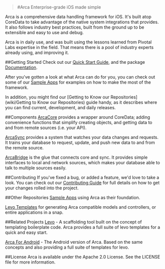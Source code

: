 >#Arca
>Enterprise-grade iOS made simple

Arca is a comprehensive data handling framework for iOS. It's built atop CoreData to take advantage of the native system integrations that provides. It also follows industry best practices, built from the ground up to be extensible and easy to use and debug.

Arca is in daily use, and was built using the lessons learned from Pivotal Labs expertise in the field. That means there is a pool of industry experts already using, and improving it.

##Getting Started
Check out our [Quick Start Guide](Documentation/quick_start_guide.md), and the package [Documentation](Documentation/docset/html/index.html).

After you've gotten a look at what Arca can do for you, you can check out some of our [Sample Apps](https://github.com/cfmobile/arca-ios-samples) for examples on how to make the most of the framework.

In addition, you might find our [Getting to Know our Repositories](wiki/Getting to Know our Repositories) guide handy, as it describes where you can find current, development, and daily releases.

##Components
[ArcaCore](ArcaCore) provides a wrapper around CoreData; adding convenience functions that simplify creating objects, and getting data to and from remote sources (i.e. your API).

[ArcaSync](ArcaSync) provides a system that watches your data changes and requests. It trains your database to request, update, and push new data to and from the remote source.

[ArcaBridge](ArcaBridge) is the glue that connects core and sync. It provides simple interfaces to local and network sources, which makes your database able to talk to multiple sources easily.

##Contributing
If you've fixed a bug, or added a feature, we'd love to take a look. You can check out our [Contributing Guide](Documentation/contributing_guide.md) for full details on how to get your changes rolled into the project.

##Other Repositories
[Sample Apps](https://github.com/cfmobile/arca-ios-samples) using Arca as their foundation.

[Levo Templates](https://github.com/cfmobile/arca-ios-templates) for generating Arca compatible models and controllers, or entire applications in a snap.

##Related Projects
[Levo](https://github.com/cfmobile/levo) - A scaffolding tool built on the concept of templating boilerplate code. Arca provides a full suite of levo templates for a quick and easy start.

[Arca For Android](https://github.com/cfmobile/arca-android) - The Android version of Arca. Based on the same concepts and also providing a full suite of templates for levo.

##License
Arca is available under the Apache 2.0 License. See the LICENSE file for more information.